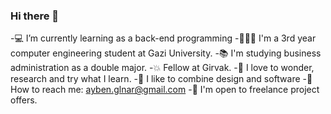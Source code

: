 ### Hi there 👋
-💻 I’m currently learning as a back-end programming 
-👩🏻‍💻 I'm a 3rd year computer engineering student at Gazi University.
-📚 I'm studying business administration as a double major.
-💥 Fellow at Girvak.
-🚀 I love to wonder, research and try what I learn. 
-🎨 I like to combine design and software 
-🛫 How to reach me: ayben.glnar@gmail.com
-🎈 I'm open to freelance project offers.



<!--
**AybenGulnar/AybenGulnar** is a ✨ _special_ ✨ repository because its `README.md` (this file) appears on your GitHub profile.

Here are some ideas to get you started:

- 🔭 I’m currently working on ...
- 🌱 I’m currently learning ...
- 👯 I’m looking to collaborate on ...
- 🤔 I’m looking for help with ...
- 💬 Ask me about ...
- 📫 How to reach me: ...
- 😄 Pronouns: ...
- ⚡ Fun fact: ...
-->
